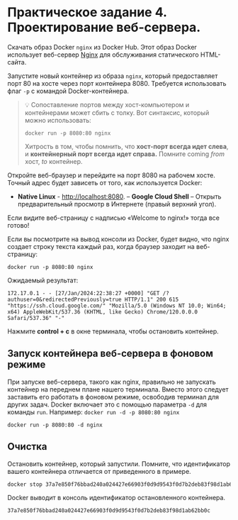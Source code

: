 # Практическое задание 4. Проектирование веб-сервера.

Скачать образ Docker `nginx` из Docker Hub. Этот образ Docker использует веб-сервер [Nginx](http://nginx.org/) для обслуживания статического HTML-сайта.

Запустите новый контейнер из образа `nginx`, который предоставляет порт 80 на хосте через порт контейнера 8080. Требуется использовать флаг `-p` с командой Docker-контейнера.

> :bulb: Сопоставление портов между хост-компьютером и контейнерами может сбить с толку.
> Вот синтаксис, который можно использовать:
>
> ```
> docker run -p 8080:80 nginx
> ```
>
> Хитрость в том, чтобы помнить, что **хост-порт всегда идет слева**,
> и **контейнерный порт всегда идет справа.**
> Помните coming _from_ хост, _to_ контейнер.

Откройте веб-браузер и перейдите на порт 8080 на рабочем хосте. Точный адрес будет зависеть от того, как используется Docker:

- **Native Linux** - [http://localhost:8080](http://localhost:8080).
– **Google Cloud Shell** – Открыть предварительный просмотр в Интернете (правый верхний угол).

Если видите веб-страницу с надписью «Welcome to nginx!» тогда все готово!

Если вы посмотрите на вывод консоли из Docker, будет видно, что nginx создает строку текста каждый раз, когда браузер заходит на веб-страницу:

```
docker run -p 8080:80 nginx
```

Ожидаемый результат:

```
172.17.0.1 - - [27/Jan/2024:22:38:27 +0000] "GET /?authuser=0&redirectedPreviously=true HTTP/1.1" 200 615 "https://ssh.cloud.google.com/" "Mozilla/5.0 (Windows NT 10.0; Win64; x64) AppleWebKit/537.36 (KHTML, like Gecko) Chrome/120.0.0.0 Safari/537.36" "-"
```

Нажмите **control + c** в окне терминала, чтобы остановить контейнер.

## Запуск контейнера веб-сервера в фоновом режиме

При запуске веб-сервера, такого как nginx, правильно не запускать контейнер на переднем плане нашего терминала.
Вместо этого следует заставить его работать в фоновом режиме, освободив терминал для других задач.
Docker включает это с помощью параметра `-d` для команды `run`.
Например: `docker run -d -p 8080:80 nginx`

```
docker run -p 8080:80 -d nginx
```

## Очистка

Остановить контейнер, который  запустили.
Помните, что идентификатор вашего контейнера отличается от приведенного в примере.

```bash
docker stop 37a7e850f76bbad240a024427e66903f0d9d9543f0d7b2deb83f98d1ab62bb0c
```
Docker выводит в консоль идентификатор остановленного контейнера.

```
37a7e850f76bbad240a024427e66903f0d9d9543f0d7b2deb83f98d1ab62bb0c
```
